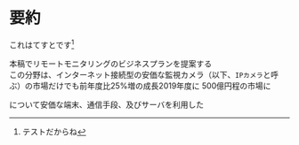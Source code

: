# 要約

これはてすとです[^1]

本稿でリモートモニタリングのビジネスプランを提案する  
この分野は、インターネット接続型の安価な監視カメラ（以下、`IPカメラ`と呼ぶ）の市場だけでも前年度比25%増の成長2019年度に
500億円程の市場に

について安価な端末、通信手段、及びサーバを利用した


[^1]: テストだからね

